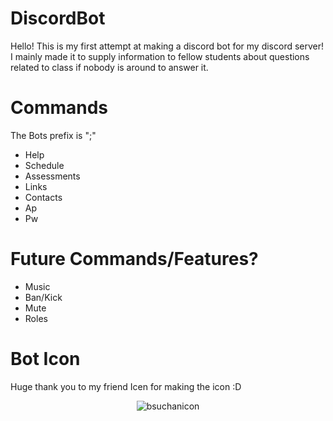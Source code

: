 # DiscordBot
Hello! This is my first attempt at making a discord bot for my discord server! I mainly made it to supply information to fellow students about questions related to class if nobody is around to answer it.

# Commands
The Bots prefix is ";"
- Help
- Schedule
- Assessments
- Links
- Contacts
- Ap
- Pw

# Future Commands/Features?
- Music
- Ban/Kick
- Mute
- Roles

# Bot Icon
Huge thank you to my friend Icen for making the icon :D
<p align="center">
  <img src="https://github.com/Zekkun23/DiscordBot/blob/main/BSUChan.png" alt="bsuchanicon"/>
  </p>
